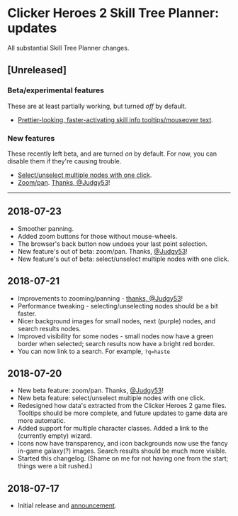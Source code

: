 # Clicker Heroes 2 Skill Tree Planner: updates

All substantial Skill Tree Planner changes.

## [Unreleased]
### Beta/experimental features
These are at least partially working, but turned *off* by default.

- [Prettier-looking, faster-activating skill info tooltips/mouseover text](https://ch2.erosson.org/?enableFancyTooltips=1).

### New features
These recently left beta, and are turned *on* by default. For now, you can disable them if they're causing trouble.

- [Select/unselect multiple nodes with one click](https://ch2.erosson.org/?enableMultiSelect=0).
- [Zoom/pan](https://ch2.erosson.org/?enableZoom=0). [Thanks, @Judgy53](https://github.com/Judgy53)!

---
## 2018-07-23
- Smoother panning.
- Added zoom buttons for those without mouse-wheels.
- The browser's back button now undoes your last point selection.
- New feature's out of beta: zoom/pan. Thanks, [@Judgy53](https://github.com/Judgy53)!
- New feature's out of beta: select/unselect multiple nodes with one click.

## 2018-07-21
- Improvements to zooming/panning - [thanks, @Judgy53](https://github.com/erosson/ch2plan/pull/18)!
- Performance tweaking - selecting/unselecting nodes should be a bit faster.
- Nicer background images for small nodes, next (purple) nodes, and search results nodes.
- Improved visibility for some nodes - small nodes now have a green border when selected; search results now have a bright red border.
- You can now link to a search. For example, `?q=haste`

## 2018-07-20
- New beta feature: zoom/pan. Thanks, [@Judgy53](https://github.com/Judgy53)!
- New beta feature: select/unselect multiple nodes with one click.
- Redesigned how data's extracted from the Clicker Heroes 2 game files. Tooltips should be more complete, and future updates to game data are more automatic.
- Added support for multiple character classes. Added a link to the (currently empty) wizard.
- Icons now have transparency, and icon backgrounds now use the fancy in-game galaxy(?) images. Search results should be much more visible.
- Started this changelog. (Shame on me for not having one from the start; things were a bit rushed.)

## 2018-07-17
- Initial release and [announcement](https://redd.it/8zjsfk).
